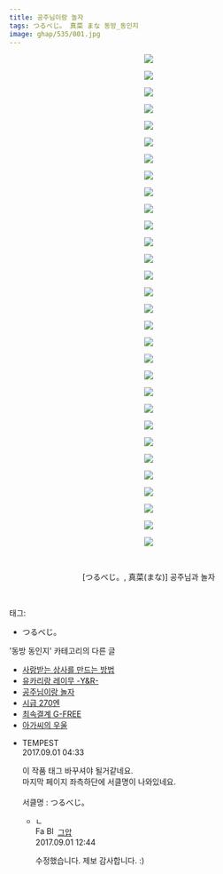 ```yaml
---
title: 공주님이랑 놀자
tags: つるべじ。 真菜 まな 동방_동인지
image: ghap/535/001.jpg
---
```

<div class="article">
<p style="text-align: center; clear: none; float: none;"><img src="{{ site.nasurl }}/ghap/535/001.jpg"/></p>
<p style="text-align: center; clear: none; float: none;"><img src="{{ site.nasurl }}/ghap/535/002.jpg"/></p>
<p style="text-align: center; clear: none; float: none;"><img src="{{ site.nasurl }}/ghap/535/003.jpg"/></p>
<p style="text-align: center; clear: none; float: none;"><img src="{{ site.nasurl }}/ghap/535/004.jpg"/></p>
<p style="text-align: center; clear: none; float: none;"><img src="{{ site.nasurl }}/ghap/535/005.jpg"/></p>
<p style="text-align: center; clear: none; float: none;"><img src="{{ site.nasurl }}/ghap/535/006.jpg"/></p>
<p style="text-align: center; clear: none; float: none;"><img src="{{ site.nasurl }}/ghap/535/007.jpg"/></p>
<p style="text-align: center; clear: none; float: none;"><img src="{{ site.nasurl }}/ghap/535/008.jpg"/></p>
<p style="text-align: center; clear: none; float: none;"><img src="{{ site.nasurl }}/ghap/535/009.jpg"/></p>
<p style="text-align: center; clear: none; float: none;"><img src="{{ site.nasurl }}/ghap/535/010.jpg"/></p>
<p style="text-align: center; clear: none; float: none;"><img src="{{ site.nasurl }}/ghap/535/011.jpg"/></p>
<p style="text-align: center; clear: none; float: none;"><img src="{{ site.nasurl }}/ghap/535/012.jpg"/></p>
<p style="text-align: center; clear: none; float: none;"><img src="{{ site.nasurl }}/ghap/535/013.jpg"/></p>
<p style="text-align: center; clear: none; float: none;"><img src="{{ site.nasurl }}/ghap/535/014.jpg"/></p>
<p style="text-align: center; clear: none; float: none;"><img src="{{ site.nasurl }}/ghap/535/015.jpg"/></p>
<p style="text-align: center; clear: none; float: none;"><img src="{{ site.nasurl }}/ghap/535/016.jpg"/></p>
<p style="text-align: center; clear: none; float: none;"><img src="{{ site.nasurl }}/ghap/535/017.jpg"/></p>
<p style="text-align: center; clear: none; float: none;"><img src="{{ site.nasurl }}/ghap/535/018.jpg"/></p>
<p style="text-align: center; clear: none; float: none;"><img src="{{ site.nasurl }}/ghap/535/019.jpg"/></p>
<p style="text-align: center; clear: none; float: none;"><img src="{{ site.nasurl }}/ghap/535/020.jpg"/></p>
<p style="text-align: center; clear: none; float: none;"><img src="{{ site.nasurl }}/ghap/535/021.jpg"/></p>
<p style="text-align: center; clear: none; float: none;"><img src="{{ site.nasurl }}/ghap/535/022.jpg"/></p>
<p style="text-align: center; clear: none; float: none;"><img src="{{ site.nasurl }}/ghap/535/023.jpg"/></p>
<p style="text-align: center; clear: none; float: none;"><img src="{{ site.nasurl }}/ghap/535/024.jpg"/></p>
<p style="text-align: center; clear: none; float: none;"><img src="{{ site.nasurl }}/ghap/535/025.jpg"/></p>
<p style="text-align: center; clear: none; float: none;"><img src="{{ site.nasurl }}/ghap/535/026.jpg"/></p>
<p style="text-align: center; clear: none; float: none;"><img src="{{ site.nasurl }}/ghap/535/027.jpg"/></p>
<p style="text-align: center; clear: none; float: none;"><img src="{{ site.nasurl }}/ghap/535/028.jpg"/></p>
<p style="text-align: center; clear: none; float: none;"><img src="{{ site.nasurl }}/ghap/535/029.jpg"/></p>
<p style="text-align: center; clear: none; float: none;"><img src="{{ site.nasurl }}/ghap/535/030.jpg"/></p>
<p style="text-align: center; clear: none; float: none;"><br/></p>
<p style="text-align: center; clear: none; float: none;">[つるべじ。, 真菜(まな)] 공주님과 놀자</p>
<p><br/></p>
</div><div class="tagTrail">
<p>태그: </p>
<ul>
<li>つるべじ。</li>
</ul>
</div><div class="another">
<p>'동방 동인지' 카테고리의 다른 글</p>
<ul>
<li><a href="/2016-06-24-ghap_537">사랑받는 상사를 만드는 방법</a></li>
<li><a href="/2016-06-24-ghap_536">유카리랑 레이무 -Y&amp;R-</a></li>
<li><a href="/2016-06-24-ghap_535">공주님이랑 놀자</a></li>
<li><a href="/2016-06-24-ghap_534">시급 270엔</a></li>
<li><a href="/2016-06-24-ghap_533">최속결계 G-FREE</a></li>
<li><a href="/2016-06-24-ghap_531">아가씨의 우울</a></li>
</ul>
</div><div class="cb_module cb_fluid">
<div class="cb_wrt cb_profile">
<div class="comment">
<ul>
<li class="cb_thumb_off" id="comment15073444">
<div class="cb_comment_area">
<div class="cb_info_area">
<div class="cb_section">
<span class="cb_nick_name">TEMPEST</span>
</div>
<div class="cb_section">
<span class="cb_date">2017.09.01 04:33 </span>
</div>
</div>
<div class="cb_dsc_comment">
<p class="cb_dsc">
											이 작품 태그 바꾸셔야 될거같네요.<br/>
마지막 페이지 좌측하단에 서클명이 나와있네요.<br/>
<br/>
서클명 : つるべじ。
										</p>
</div>
<ul>
<li class="cb_thumb_off" id="comment15073620">
<span class="cb_bu_subnode">ㄴ</span>
<div class="cb_comment_area">
<div class="cb_info_area">
<div class="cb_section">
<span class="cb_nick_name"><img alt="Favicon of https://ghaptouhou.tistory.com" height="16" onerror="this.onerror=null;this.parentNode.removeChild(this)" src="https://ghaptouhou.tistory.com/favicon.ico" width="16"/> <img alt="BlogIcon" height="16" onerror="this.parentNode.removeChild(this)" src="https://ghaptouhou.tistory.com/index.gif" width="16"/> <a href="https://ghaptouhou.tistory.com" onclick="return openLinkInNewWindow(this)"> 그압</a><span class="tistoryProfileLayerTrigger" onclick='TistoryProfile.show(event, this, {"title":"\uc800\uae30 \uc774\uac70 \ub098\uc911\uc5d0 \uc218\uc815 \uac00\ub2a5\ud558\ub098\uc694","url":"https:\/\/ghap.tistory.com","nickname":"\uadf8\uc555","items":[]}); return false;'></span></span>
</div>
<div class="cb_section">
<span class="cb_date">2017.09.01 12:44 </span>
</div>
</div>
<div class="cb_dsc_comment">
<p class="cb_dsc">
																수정했습니다. 제보 감사합니다. :)
															</p>
</div>
</div>
</li>
</ul>
</div></li>
</ul>
</div>
</div><!-- commentList close -->
</div>